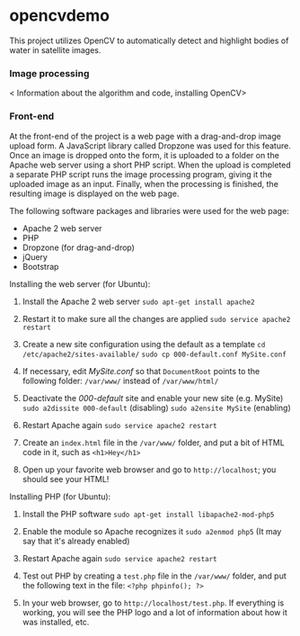 # opencvdemo
This project utilizes OpenCV to automatically detect and highlight bodies of water in satellite images.

### Image processing
< Information about the algorithm and code, installing OpenCV>

### Front-end
At the front-end of the project is a web page with a drag-and-drop image upload form. A JavaScript library called Dropzone was used for this feature. Once an image is dropped onto the form, it is uploaded to a folder on the Apache web server using a short PHP script. When the upload is completed a separate PHP script runs the image processing program, giving it the uploaded image as an input. Finally, when the processing is finished, the resulting image is displayed on the web page.

The following software packages and libraries were used for the web page:

- Apache 2 web server
- PHP
- Dropzone (for drag-and-drop)
- jQuery
- Bootstrap

Installing the web server (for Ubuntu):

1. Install the Apache 2 web server
`sudo apt-get install apache2`

2. Restart it to make sure all the changes are applied
`sudo service apache2 restart`

3. Create a new site configuration using the default as a template
`cd /etc/apache2/sites-available/`
`sudo cp 000-default.conf MySite.conf`

4. If necessary, edit _MySite.conf_ so that `DocumentRoot` points to the following folder: `/var/www/` instead of `/var/www/html/`

5. Deactivate the _000-default_ site and enable your new site (e.g. MySite)
`sudo a2dissite 000-default` (disabling)
`sudo a2ensite MySite` (enabling)

6. Restart Apache again
`sudo service apache2 restart`

7. Create an `index.html` file in the `/var/www/` folder, and put a bit of HTML code in it, such as `<h1>Hey</h1>`

8. Open up your favorite web browser and go to `http://localhost`; you should see your HTML!

Installing PHP (for Ubuntu):

1. Install the PHP software
`sudo apt-get install libapache2-mod-php5`

2. Enable the module so Apache recognizes it
`sudo a2enmod php5`
(It may say that it's already enabled)

3. Restart Apache again
`sudo service apache2 restart`

4. Test out PHP by creating a `test.php` file in the `/var/www/` folder, and put the following text in the file: `<?php phpinfo(); ?>`

5. In your web browser, go to `http://localhost/test.php`. If everything is working, you will see the PHP logo and a lot of information about how it was installed, etc.